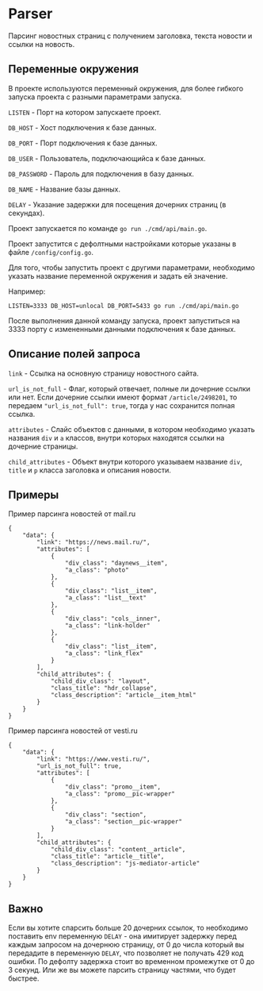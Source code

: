 # Parser

Парсинг новостных страниц с получением заголовка, текста новости и ссылки на новость.

## Переменные окружения

В проекте используются переменный окружения, для более гибкого запуска проекта с разными параметрами запуска.

```LISTEN```  - Порт на котором запускаете проект.

```DB_HOST``` - Хост подключения к базе данных.

```DB_PORT``` - Порт подключения к базе данных.

```DB_USER``` - Пользователь, подключающийса к базе данных.

```DB_PASSWORD``` - Пароль для подключения в базу данных.

```DB_NAME``` - Название базы данных.

```DELAY``` - Указание задержки для посещения дочерних страниц (в секундах).

Проект запускается по команде ```go run ./cmd/api/main.go```.

Проект запустится с дефолтными настройками которые указаны в файле ```/config/config.go```.

Для того, чтобы запустить проект с другими параметрами, необходимо указать название переменной окружения и задать ей
значение.

Например:

```LISTEN=3333 DB_HOST=unlocal DB_PORT=5433 go run ./cmd/api/main.go ```

После выполнения данной команду запуска, проект запуститься на 3333 порту с измененными данными подключения к базе данных.

## Описание полей запроса

```link``` - Ссылка на основную страницу новостного сайта.

```url_is_not_full``` - Флаг, который отвечает, полные ли дочерние ссылки или нет. Если дочерние ссылки имеют формат 
`/article/2498201`, то передаем `"url_is_not_full": true`, тогда у нас сохранится полная ссылка.

```attributes``` - Слайс объектов с данными, в котором необходимо указать названия `div` и `a` классов, внутри которых 
находятся ссылки на дочерние страницы.

```child_attributes``` - Объект внутри которого указываем название `div`, `title` и `p` класса заголовка и описания новости.

## Примеры

Пример парсинга новостей от mail.ru

```
{
	"data": {
		"link": "https://news.mail.ru/",
		"attributes": [
			{
				"div_class": "daynews__item",
				"a_class": "photo"
			},
			{
				"div_class": "list__item",
				"a_class": "list__text"
			},
			{
				"div_class": "cols__inner",
				"a_class": "link-holder"
			},
			{
				"div_class": "list__item",
				"a_class": "link_flex"
			}
		],
		"child_attributes": {
			"child_div_class": "layout",
			"class_title": "hdr_collapse",
			"class_description": "article__item_html"
		}
	}
}
```


Пример парсинга новостей от vesti.ru

```
{
	"data": {
		"link": "https://www.vesti.ru/",
		"url_is_not_full": true,
		"attributes": [
			{
				"div_class": "promo__item",
				"a_class": "promo__pic-wrapper"
			},
			{
				"div_class": "section",
				"a_class": "section__pic-wrapper"
			}
		],
		"child_attributes": {
			"child_div_class": "content__article",
			"class_title": "article__title",
			"class_description": "js-mediator-article"
		}
	}
}
```

## Важно

Если вы хотите спарсить больше 20 дочерних ссылок, то необходимо поставить env переменную `DELAY` - она имитирует задержку
перед каждым запросом на дочернюю страницу, от 0 до числа который вы передадите в переменную `DELAY`, 
что позволяет не получать 429 код ошибки. По дефолту задержка стоит во временном промежутке от 0 до 3 секунд.
Или же вы можете парсить страницу частями, что будет быстрее.
